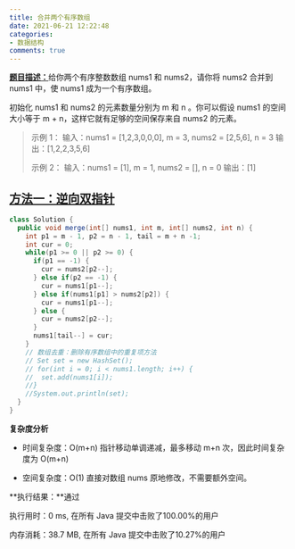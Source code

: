 ```yaml
---
title: 合并两个有序数组
date: 2021-06-21 12:22:48
categories:
- 数据结构
comments: true
---
```


[**题目描述：**](https://leetcode-cn.com/problems/merge-sorted-array/)给你两个有序整数数组 nums1 和 nums2，请你将 nums2 合并到 nums1 中，使 nums1 成为一个有序数组。

初始化 nums1 和 nums2 的元素数量分别为 m 和 n 。你可以假设 nums1 的空间大小等于 m + n，这样它就有足够的空间保存来自 nums2 的元素。

 <!-- more -->

> 示例 1：
> 输入：nums1 = [1,2,3,0,0,0], m = 3, nums2 = [2,5,6], n = 3
> 输出：[1,2,2,3,5,6]
>
> 示例 2：
> 输入：nums1 = [1], m = 1, nums2 = [], n = 0
> 输出：[1]



## [方法一：逆向双指针](https://leetcode-cn.com/problems/merge-sorted-array/solution/ni-xiang-shuang-zhi-zhen-he-bing-liang-g-ucgj/)

```java
class Solution {
  public void merge(int[] nums1, int m, int[] nums2, int n) {
    int p1 = m - 1, p2 = n - 1, tail = m + n -1;
    int cur = 0;
    while(p1 >= 0 || p2 >= 0) {
      if(p1 == -1) {
        cur = nums2[p2--];
      } else if(p2 == -1) {
        cur = nums1[p1--];
      } else if(nums1[p1] > nums2[p2]) {
        cur = nums1[p1--];
      } else {
        cur = nums2[p2--];
      }
      nums1[tail--] = cur;
    }
    // 数组去重：删除有序数组中的重复项方法
    // Set set = new HashSet();
    // for(int i = 0; i < nums1.length; i++) {
    //  set.add(nums1[i]);
    //}
    //System.out.println(set);
  }
}
```

**复杂度分析**

- 时间复杂度：O(m+n)
  指针移动单调递减，最多移动 m+n 次，因此时间复杂度为 O(m+n)

- 空间复杂度：O(1)
  直接对数组 nums 原地修改，不需要额外空间。

**执行结果：**通过

执行用时：0 ms, 在所有 Java 提交中击败了100.00%的用户

内存消耗：38.7 MB, 在所有 Java 提交中击败了10.27%的用户